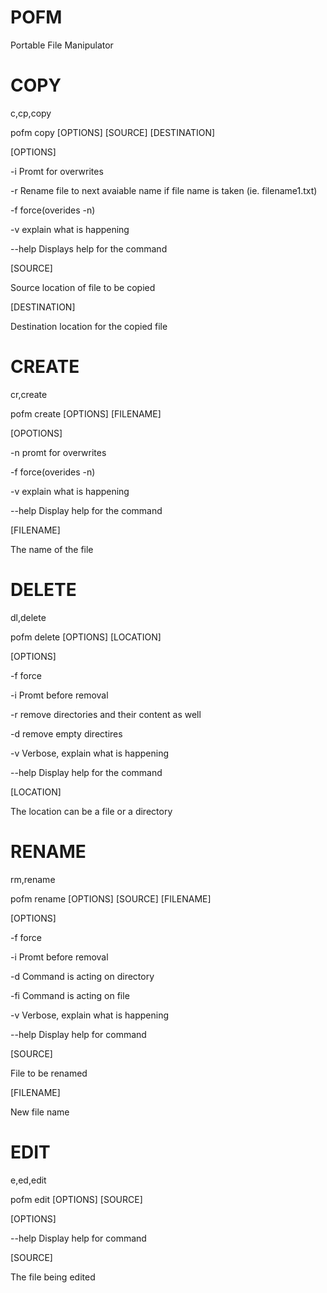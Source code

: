 # POFM
Portable File Manipulator


# COPY

c,cp,copy

pofm copy [OPTIONS] [SOURCE] [DESTINATION]

[OPTIONS]

-i      Promt for overwrites

-r      Rename file to next avaiable name if file name is taken (ie. filename1.txt)

-f      force(overides -n)

-v      explain what is happening

--help  Displays help for the command

[SOURCE]

Source location of file to be copied

[DESTINATION]

Destination location for the copied file

# CREATE

cr,create

pofm create [OPTIONS] [FILENAME]

[OPOTIONS]

-n      promt for overwrites

-f      force(overides -n)

-v      explain what is happening

--help  Display help for the command

[FILENAME]

The name of the file

# DELETE

dl,delete

pofm delete [OPTIONS] [LOCATION]

[OPTIONS]

-f      force

-i      Promt before removal

-r      remove directories and their content as well

-d      remove empty directires

-v      Verbose, explain what is happening

--help  Display help for the command

[LOCATION]

The location can be a file or a directory

# RENAME

rm,rename

pofm rename [OPTIONS] [SOURCE] [FILENAME]

[OPTIONS]

-f      force

-i      Promt before removal

-d      Command is acting on directory

-fi     Command is acting on file

-v      Verbose, explain what is happening

--help  Display help for command

[SOURCE]

File to be renamed

[FILENAME]

New file name

# EDIT

e,ed,edit

pofm edit [OPTIONS] [SOURCE]

[OPTIONS]

--help      Display help for command

[SOURCE]

The file being edited
